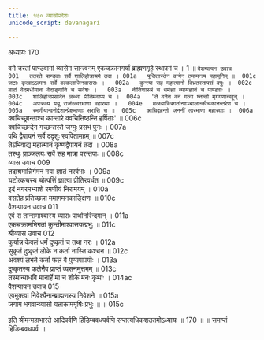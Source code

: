 ```yaml
---
title: १७० व्यासोपदेशः
unicode_script: devanagari

---
```



अध्यायः 170

वने चरतां पाण्डवानां व्यासेन सान्त्वनम् एकचक्रानगर्यां ब्राह्मणगृहे स्थापनं च ॥ 1 ॥
`वैशम्पायन उवाच 	001  
ततस्ते पाण्डवाः सर्वे शालिहोत्राश्रमे तदा ।	001a  
पूजितास्तेन वन्येन तमामन्त्र्य महामुनिम् ॥	001c  
जटाः कृत्वाऽऽत्मनः सर्वे वल्कलाजिनवाससः ।	002a  
कुन्त्या सह महात्मानो बिभ्रतस्तापसं वपुः ॥	002c  
ब्राह्मं वेदमधीयाना वेदाङ्गानि च सर्वशः ।	003a  
नीतिशास्त्रं च धर्मज्ञा न्यायज्ञानं च पाण्डवाः ॥	003c  
शालिहोत्रप्रसादेन लब्ध्वा प्रीतिमवाप्य च ।	004a  
'ते वनेन वनं गत्वा घ्नन्तो मृगगणान्बहून् ।	004c  
अपक्रम्य ययू राजंस्त्वरमाणा महारथाः ॥	004e  
मत्स्यांस्त्रिगर्तान्पाञ्चालान्कीचकानन्तरेण च ।	005a  
रमणीयान्वनोद्देशान्प्रेक्षमाणाः सरांसि च ॥	005c  
क्वचिद्वहन्तो जननीं त्वरमाणा महारथाः ।	006a  
`क्वचिच्छ्रान्ताश्च कान्तारे क्वचित्तिष्ठन्ति हर्षिताः' ॥	006c  
क्वचिच्छन्देन गच्छन्तस्ते जग्मुः प्रसभं पुनः ।	007a  
पथि द्वैपायनं सर्वे ददृशुः स्वपितामहम् ॥	007c  
तेऽभिवाद्य महात्मानं कृष्णद्वैपायनं तदा ।	008a  
तस्थुः प्राञ्जलयः सर्वे सह मात्रा परन्तपाः ॥	008c  
व्यास उवाच 	009  
तदाश्रमान्निर्गमनं मया ज्ञातं नरर्षभाः ।	009a  
घटोत्कचस्य चोत्पत्तिं ज्ञात्वा प्रीतिरवर्धत ॥	009c  
इदं नगरमभ्याशे रमणीयं निरामयम् ।	010a  
वसतेह प्रतिच्छन्ना ममागमनकाङ्क्षिणः ॥	010c  
वैशम्पायन उवाच 	011  
एवं स तान्समाश्वास्य व्यासः पार्थानरिन्दमान् ।	011a  
एकचक्रामभिगतां कुन्तीमाश्वासयत्प्रभुः ॥	011c  
श्रीव्यास उवाच 	012  
कुर्यान्न केवलं धर्मं दुष्कृतं च तथा नरः ।	012a  
सुकृतं दुष्कृतं लोके न कर्ता नास्ति कश्चन ॥	012c  
अवश्यं लभते कर्ता फलं वै पुण्यपापयोः ।	013a  
दुष्कृतस्य फलेनैव प्राप्तं व्यसनमुत्तमम् ॥	013c  
तस्मान्माधवि मानार्हे मा च शोके मनः कृथाः ।	014ac  
वैशम्पायन उवाच 	015  
एवमुक्त्वा निवेश्यैनान्ब्राह्मणस्य निवेशने ॥	015a  
जगाम भगवान्व्यासो यताकाममृषिः प्रभुः ॥ ॥	015c  

इति श्रीमन्महाभारते आदिपर्वणि हिडिम्बवधपर्वणि सप्तत्यधिकशततमोऽध्यायः ॥ 170 ॥ ॥ समाप्तं हिडिम्बवधपर्व ॥